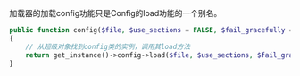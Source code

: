 加载器的加载config功能只是Config的load功能的一个别名。

```php
public function config($file, $use_sections = FALSE, $fail_gracefully = FALSE)
{
	// 从超级对象找到config类的实例，调用其load方法
	return get_instance()->config->load($file, $use_sections, $fail_gracefully);
}
```